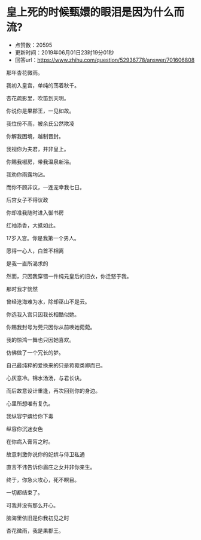 # 皇上死的时候甄嬛的眼泪是因为什么而流?
- 点赞数：20595
- 更新时间：2019年06月01日23时19分01秒
- 回答url：https://www.zhihu.com/question/52936778/answer/701606808
<body>
 <p data-pid="nQ27hCYj">那年杏花微雨。</p>
 <p data-pid="u7vGtxag">我初入皇宫，单纯的荡着秋千。</p>
 <p data-pid="TF1vU5Vz">杏花疏影里，吹笛到天明。</p>
 <p data-pid="t50DIlT6">你说你是果郡王，一见如故。</p>
 <p data-pid="04LWi_eS">我位份不高，被余氏公然欺凌</p>
 <p data-pid="hrCTU7IN">你解我困境，越制晋封。</p>
 <p data-pid="gJIp8xG4">我视你为夫君，并非皇上。</p>
 <p data-pid="5eHvCHev">你赐我椒房，带我温泉新浴。</p>
 <p data-pid="WLf6TwBH">我劝你雨露均沾。</p>
 <p data-pid="XCZugE8w">而你不顾非议，一连宠幸我七日。</p>
 <p data-pid="zuSu_pW3">后宫女子不得议政</p>
 <p data-pid="fiin1dsW">你却准我随时进入御书房</p>
 <p data-pid="80Dm8F3Y">红袖添香，大抵如此。</p>
 <p data-pid="GH0XFEQd">17岁入宫。你是我第一个男人。</p>
 <p data-pid="qxVMjuDq">愿得一心人，白首不相离</p>
 <p data-pid="cyF39c0W">是我一直所渴求的</p>
 <p data-pid="J-wB4o2Y">然而，只因我穿错一件纯元皇后的旧衣，你迁怒于我。</p>
 <p data-pid="VV9XYQJU">那时我才恍然</p>
 <p data-pid="CIrDLdig">曾经沧海难为水，除却巫山不是云。</p>
 <p data-pid="JnH6reRk">你选我入宫只因我长相酷似她。</p>
 <p data-pid="J2hg1YF0">你赐我封号为莞只因你从前唤她菀菀。</p>
 <p data-pid="kHPbOeQc">我的惊鸿一舞也只因她喜欢。</p>
 <p data-pid="uyVt143b">仿佛做了一个冗长的梦。</p>
 <p data-pid="taxJ7Mhf">自己最纯粹的爱换来的只是菀菀类卿而已。</p>
 <p data-pid="KCXNwyI1">心灰意冷。锦水汤汤，与君长诀。</p>
 <p data-pid="LtjGxuWg">而后故意设计重逢，再次回到你的身边。</p>
 <p data-pid="gbAhXrHY">心里所想唯有复仇。</p>
 <p data-pid="YTWTxszu">我纵容宁嫔给你下毒</p>
 <p data-pid="o4x54WVq">纵容你沉迷女色</p>
 <p data-pid="g7xOXKqv">在你病入膏肓之时。</p>
 <p data-pid="KtB-CwMJ">故意刺激你说你的妃嫔与侍卫私通</p>
 <p data-pid="7CNWHBJY">直言不讳告诉你眉庄之女并非你亲生。</p>
 <p data-pid="cjlBBdQy">终于，你急火攻心，死不瞑目。</p>
 <p data-pid="UcL3keIh">一切都结束了。</p>
 <p data-pid="fG4tQd4r">可我并没有那么开心。</p>
 <p data-pid="MjhXO9iZ">脑海里依旧是你我初见之时</p>
 <p data-pid="iDcOTBuu">杏花微雨，我是果郡王。</p>
</body>